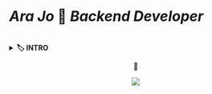 # *Ara Jo* 🎐 *Backend Developer*

<br />
<details>
  <summary><b>🏷 INTRO</b></summary>
<br />

  <p> 주니어 백엔드 개발자입니다. <b>함께 일하고 싶은 개발자</b>가 되고 싶습니다.</p>
  <p>코드를 좀 더 깔끔하고 효율적으로 작성하기 위해 고민하고, 협업을 위한 커뮤니케이션을 위해 노력하고, 1일 1커밋을 하며 부지런히 공부하고 있습니다.</p>
  <br>
  <p><img src="https://img.shields.io/badge/Java-007396?style=flat-square&logo=Java&logoColor=white"/> <img src="https://img.shields.io/badge/Python-3766AB?style=flat-square&logo=Python&logoColor=white"/>
  <img src="https://img.shields.io/badge/HTML5-E34F26?style=flat-square&logo=HTML5&logoColor=white"/> <img src="https://img.shields.io/badge/CSS-1572B6?style=flat-square&logo=CSS3&logoColor=white"/> <img src="https://img.shields.io/badge/JavaScript-F7DF1E?style=flat-square&logo=JavaScript&logoColor=white"/>
  <img src="https://img.shields.io/badge/Spring-6DB33F?style=flat-square&logo=Spring&logoColor=white"/> <img src="https://img.shields.io/badge/Django-092E20?style=flat-square&logo=Django&logoColor=white"/>
  <img src="https://img.shields.io/badge/Docker-2496ED?style=flat-square&logo=Docker&logoColor=white"/> <img src="https://img.shields.io/badge/TravisCI-3EAAAF?style=flat-square&logo=TravisCI&logoColor=white"/> <img src="https://img.shields.io/badge/Heroku-430098?style=flat-square&logo=Heroku&logoColor=white"/></p>
  </br>
</details>
<p align="center">
🔔
</p>
<p align="center">
<a href="https://hits.seeyoufarm.com"><img src="https://hits.seeyoufarm.com/api/count/incr/badge.svg?url=https%3A%2F%2Fgithub.com%2Farajo-hub&count_bg=%2300AAD1&title_bg=%23001460&icon=&icon_color=%23E7E7E7&title=hits&edge_flat=true"/></a>
</p>
<br>
<br>
